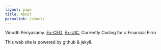 ```yaml
---
layout: page
title: About
permalink: /about/
---
```


Vinodh Periyasamy. [Ex-CEG], [Ex-UIC], Currently Coding for a Financial Firm

This web site is powered by github & jekyll. 

[Ex-CEG]: http://cegalumni.org/
[Ex-UIC]: http://www.uic.edu/uic/

